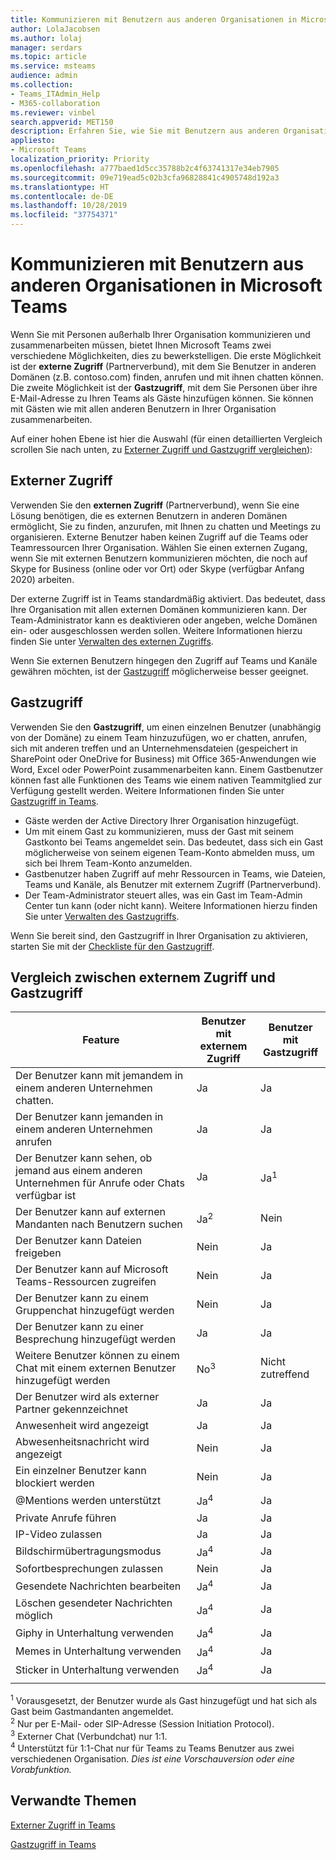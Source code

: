 ```yaml
---
title: Kommunizieren mit Benutzern aus anderen Organisationen in Microsoft Teams
author: LolaJacobsen
ms.author: lolaj
manager: serdars
ms.topic: article
ms.service: msteams
audience: admin
ms.collection:
- Teams_ITAdmin_Help
- M365-collaboration
ms.reviewer: vinbel
search.appverid: MET150
description: Erfahren Sie, wie Sie mit Benutzern aus anderen Organisationen in Microsoft Teams über externen Zugriff (Partnerverbund) und Gastzugriff kommunizieren können.
appliesto:
- Microsoft Teams
localization_priority: Priority
ms.openlocfilehash: a777baed1d5cc35788b2c4f63741317e34eb7905
ms.sourcegitcommit: 09e719ead5c02b3cfa96828841c4905748d192a3
ms.translationtype: HT
ms.contentlocale: de-DE
ms.lasthandoff: 10/28/2019
ms.locfileid: "37754371"
---
```

<a name="communicate-with-users-from-other-organizations-in-microsoft-teams"></a>Kommunizieren mit Benutzern aus anderen Organisationen in Microsoft Teams
======================================================

Wenn Sie mit Personen außerhalb Ihrer Organisation kommunizieren und zusammenarbeiten müssen, bietet Ihnen Microsoft Teams zwei verschiedene Möglichkeiten, dies zu bewerkstelligen. Die erste Möglichkeit ist der **externe Zugriff** (Partnerverbund), mit dem Sie Benutzer in anderen Domänen (z.B. contoso.com) finden, anrufen und mit ihnen chatten können. Die zweite Möglichkeit ist der **Gastzugriff**, mit dem Sie Personen über ihre E-Mail-Adresse zu Ihren Teams als Gäste hinzufügen können. Sie können mit Gästen wie mit allen anderen Benutzern in Ihrer Organisation zusammenarbeiten.

Auf einer hohen Ebene ist hier die Auswahl (für einen detaillierten Vergleich scrollen Sie nach unten, zu [Externer Zugriff und Gastzugriff vergleichen](#compare-external-and-guest-access)):

## <a name="external-access"></a>Externer Zugriff

Verwenden Sie den **externen Zugriff** (Partnerverbund), wenn Sie eine Lösung benötigen, die es externen Benutzern in anderen Domänen ermöglicht, Sie zu finden, anzurufen, mit Ihnen zu chatten und Meetings zu organisieren. Externe Benutzer haben keinen Zugriff auf die Teams oder Teamressourcen Ihrer Organisation. Wählen Sie einen externen Zugang, wenn Sie mit externen Benutzern kommunizieren möchten, die noch auf Skype for Business (online oder vor Ort) oder Skype (verfügbar Anfang 2020) arbeiten. 

Der externe Zugriff ist in Teams standardmäßig aktiviert. Das bedeutet, dass Ihre Organisation mit allen externen Domänen kommunizieren kann. Der Team-Administrator kann es deaktivieren oder angeben, welche Domänen ein- oder ausgeschlossen werden sollen. Weitere Informationen hierzu finden Sie unter [Verwalten des externen Zugriffs](manage-external-access.md). 

Wenn Sie externen Benutzern hingegen den Zugriff auf Teams und Kanäle gewähren möchten, ist der [Gastzugriff](#guest-access) möglicherweise besser geeignet. 


## <a name="guest-access"></a>Gastzugriff

Verwenden Sie den **Gastzugriff**, um einen einzelnen Benutzer (unabhängig von der Domäne) zu einem Team hinzuzufügen, wo er chatten, anrufen, sich mit anderen treffen und an Unternehmensdateien (gespeichert in SharePoint oder OneDrive for Business) mit Office 365-Anwendungen wie Word, Excel oder PowerPoint zusammenarbeiten kann. Einem Gastbenutzer können fast alle Funktionen des Teams wie einem nativen Teammitglied zur Verfügung gestellt werden. Weitere Informationen finden Sie unter [Gastzugriff in Teams](guest-access.md).

- Gäste werden der Active Directory Ihrer Organisation hinzugefügt.
- Um mit einem Gast zu kommunizieren, muss der Gast mit seinem Gastkonto bei Teams angemeldet sein. Das bedeutet, dass sich ein Gast möglicherweise von seinem eigenen Team-Konto abmelden muss, um sich bei Ihrem Team-Konto anzumelden.
- Gastbenutzer haben Zugriff auf mehr Ressourcen in Teams, wie Dateien, Teams und Kanäle, als Benutzer mit externem Zugriff (Partnerverbund).
- Der Team-Administrator steuert alles, was ein Gast im Team-Admin Center tun kann (oder nicht kann). Weitere Informationen hierzu finden Sie unter [Verwalten des Gastzugriffs](manage-guests.md).

Wenn Sie bereit sind, den Gastzugriff in Ihrer Organisation zu aktivieren, starten Sie mit der [Checkliste für den Gastzugriff](guest-access-checklist.md).


## <a name="compare-external-and-guest-access"></a>Vergleich zwischen externem Zugriff und Gastzugriff

| Feature | Benutzer mit externem Zugriff | Benutzer mit Gastzugriff |
|---------|-----------------------|--------------------|
| Der Benutzer kann mit jemandem in einem anderen Unternehmen chatten. | Ja |Ja |
| Der Benutzer kann jemanden in einem anderen Unternehmen anrufen | Ja | Ja |
| Der Benutzer kann sehen, ob jemand aus einem anderen Unternehmen für Anrufe oder Chats verfügbar ist | Ja | Ja<sup>1</sup> |
| Der Benutzer kann auf externen Mandanten nach Benutzern suchen | Ja<sup>2</sup> | Nein |
| Der Benutzer kann Dateien freigeben | Nein | Ja |
| Der Benutzer kann auf Microsoft Teams-Ressourcen zugreifen | Nein | Ja |
| Der Benutzer kann zu einem Gruppenchat hinzugefügt werden | Nein | Ja |
| Der Benutzer kann zu einer Besprechung hinzugefügt werden | Ja | Ja |
| Weitere Benutzer können zu einem Chat mit einem externen Benutzer hinzugefügt werden | No<sup>3</sup> | Nicht zutreffend |
| Der Benutzer wird als externer Partner gekennzeichnet | Ja | Ja |
| Anwesenheit wird angezeigt | Ja | Ja |
| Abwesenheitsnachricht wird angezeigt | Nein | Ja |
| Ein einzelner Benutzer kann blockiert werden | Nein | Ja |
| @Mentions werden unterstützt | Ja<sup>4</sup> | Ja |
| Private Anrufe führen | Ja | Ja |
| IP-Video zulassen | Ja | Ja |
| Bildschirmübertragungsmodus | Ja<sup>4</sup> | Ja |
| Sofortbesprechungen zulassen | Nein | Ja |
| Gesendete Nachrichten bearbeiten | Ja<sup>4</sup> | Ja |
| Löschen gesendeter Nachrichten möglich | Ja<sup>4</sup> | Ja |
| Giphy in Unterhaltung verwenden | Ja<sup>4</sup> | Ja |
| Memes in Unterhaltung verwenden | Ja<sup>4</sup> | Ja |
| Sticker in Unterhaltung verwenden | Ja<sup>4</sup> | Ja |
||||

<sup>1</sup> Vorausgesetzt, der Benutzer wurde als Gast hinzugefügt und hat sich als Gast beim Gastmandanten angemeldet.<br>
<sup>2</sup> Nur per E-Mail- oder SIP-Adresse (Session Initiation Protocol).<br>
<sup>3</sup> Externer Chat (Verbundchat) nur 1:1.<br>
<sup>4</sup> Unterstützt für 1:1-Chat nur für Teams zu Teams Benutzer aus zwei verschiedenen Organisation. *Dies ist eine Vorschauversion oder eine Vorabfunktion.*

## <a name="related-topics"></a>Verwandte Themen

[Externer Zugriff in Teams](manage-external-access.md)

[Gastzugriff in Teams](guest-access.md)

